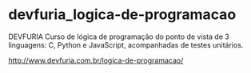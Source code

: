 # devfuria_logica-de-programacao
 
DEVFURIA
Curso de lógica de programação do ponto de vista de 3 linguagens: C, Python e JavaScript, acompanhadas de testes unitários.

http://www.devfuria.com.br/logica-de-programacao/
